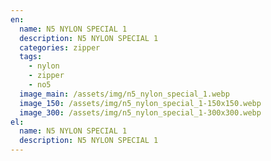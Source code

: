 ```yaml
---
en:
  name: N5 NYLON SPECIAL 1
  description: N5 NYLON SPECIAL 1
  categories: zipper
  tags:
    - nylon
    - zipper
    - no5
  image_main: /assets/img/n5_nylon_special_1.webp
  image_150: /assets/img/n5_nylon_special_1-150x150.webp
  image_300: /assets/img/n5_nylon_special_1-300x300.webp
el:
  name: N5 NYLON SPECIAL 1
  description: N5 NYLON SPECIAL 1
---
```

